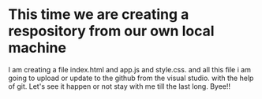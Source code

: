 # This time we are creating a respository from our own local machine

I am creating a file index.html and app.js and style.css.
and all this file i am going to upload or update to the github from the visual studio.
with the help of git.
Let's see it happen or not stay with me till the last long.
Byee!!